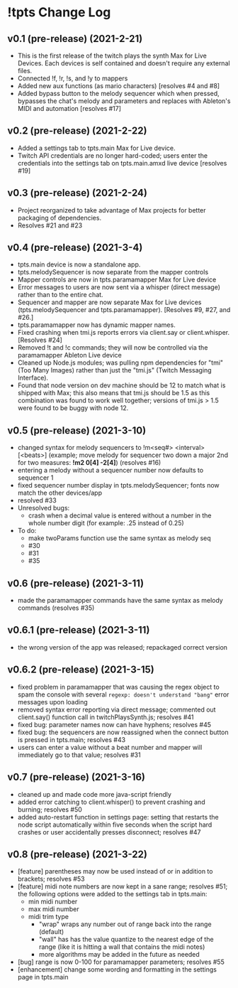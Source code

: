 # !tpts Change Log

## v0.1 (pre-release) (2021-2-21)
- This is the first release of the twitch plays the synth Max for Live Devices. Each devices is self contained and doesn't require any external files.
- Connected !f, !r, !s, and !y to mappers
- Added new aux functions (as mario characters) [resolves #4 and #8]
- Added bypass button to the melody sequencer which when pressed, bypasses the chat's melody and parameters and replaces with Ableton's MIDI and automation [resolves #17]

## v0.2 (pre-release) (2021-2-22)
- Added a settings tab to tpts.main Max for Live device.
- Twitch API credentials are no longer hard-coded; users enter the credentials into the settings tab on tpts.main.amxd live device [resolves #19]

## v0.3 (pre-release) (2021-2-24)
- Project reorganized to take advantage of Max projects for better packaging of dependencies.
- Resolves #21 and #23

## v0.4 (pre-release) (2021-3-4)
- tpts.main device is now a standalone app.
- tpts.melodySequencer is now separate from the mapper controls
- Mapper controls are now in tpts.paramamapper Max for Live device
- Error messages to users are now sent via a whisper (direct message) rather than to the entire chat.
- Sequencer and mapper are now separate Max for Live devices (tpts.melodySequencer and tpts.paramamapper). [Resolves #9, #27, and #26.]
- tpts.paramamapper now has dynamic mapper names.
- Fixed crashing when tmi.js reports errors via client.say or client.whisper. [Resolves #24]
- Removed !t and !c commands; they will now be controlled via the paramamapper Ableton Live device
- Cleaned up Node.js modules; was pulling npm dependencies for "tmi" (Too Many Images) rather than just the "tmi.js" (Twitch Messaging Interface).
- Found that node version on dev machine should be 12 to match what is shipped with Max; this also means that tmi.js should be 1.5 as this combination was found to work well together; versions of tmi.js > 1.5 were found to be buggy with node 12.

## v0.5 (pre-release) (2021-3-10)
- changed syntax for melody sequencers to !m\<seq\#\> \<interval\>\[\<beats\>\] (example; move melody for sequencer two down a major 2nd for two measures: **!m2 0\[4\] -2\[4\]**) (resolves #16)
- entering a melody without a sequencer number now defaults to sequencer 1
- fixed sequencer number display in tpts.melodySequencer; fonts now match the other devices/app
- resolved #33
- Unresolved bugs: 
    - crash when a decimal value is entered without a number in the whole number digit (for example: .25 instead of 0.25)
- To do:
    - make twoParams function use the same syntax as melody seq
    - #30
    - #31
    - #35

## v0.6 (pre-release) (2021-3-11)
- made the paramamapper commands have the same syntax as melody commands (resolves #35)

## v0.6.1 (pre-release) (2021-3-11)
- the wrong version of the app was released; repackaged correct version

## v0.6.2 (pre-release) (2021-3-15)
- fixed problem in paramamapper that was causing the regex object to spam the console with several `regexp: doesn't understand "bang"` error messages upon loading
- removed syntax error reporting via direct message; commented out client.say() function call in twitchPlaysSynth.js; resolves #41
- fixed bug: parameter names now can have hyphens; resolves #45
- fixed bug: the sequencers are now reassigned when the connect button is pressed in tpts.main; resolves #43
- users can enter a value without a beat number and mapper will immediately go to that value; resolves #31

## v0.7 (pre-release) (2021-3-16)
- cleaned up and made code more java-script friendly
- added error catching to client.whisper() to prevent crashing and burning; resolves #50
- added auto-restart function in settings page: setting that restarts the node script automatically within five seconds when the script hard crashes or user accidentally presses disconnect; resolves #47

## v0.8 (pre-release) (2021-3-22)
- [feature] parentheses may now be used instead of or in addition to brackets; resolves #53
- [feature] midi note numbers are now kept in a sane range; resolves #51; 
    the following options were added to the settings tab in tpts.main:
    - min midi number
    - max midi number
    - midi trim type
        - "wrap" wraps any number out of range back into the range (default)
        - "wall" has has the value quantize to the nearest edge of the range (like it is hitting a wall that contains the midi notes)
        - more algorithms may be added in the future as needed
- [bug] range is now 0-100 for paramamapper parameters; resolves #55
- [enhancement] change some wording and formatting in the settings page in tpts.main 